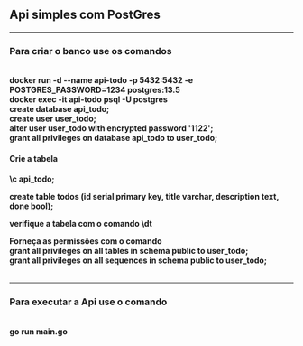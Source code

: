 ## Api simples com PostGres

<hr>
<h3>Para criar o banco use os comandos</h3>
<br>
<strong>docker run -d --name api-todo -p 5432:5432 -e POSTGRES_PASSWORD=1234 postgres:13.5</strong>

<br>
<strong>docker exec -it api-todo psql -U postgres</strong>

<br>
<strong>create database api_todo;</strong>

<br>
<strong>create user user_todo;</strong>

<br>
<strong>alter user user_todo with encrypted password '1122';</strong>

<br>
<strong>grant all privileges on database api_todo to user_todo;</strong>

<br>
<h4>Crie a tabela<h4>


<strong>\c api_todo;</strong>

<strong>create table todos (id serial primary key, title varchar, description text, done bool);</strong>

verifique a tabela com o comando <strong>\dt</strong>

Forneça as permissões com o comando 
<br>
<strong>grant all privileges on all tables in schema public to user_todo;</strong><br>
<strong>grant all privileges on all sequences in schema public to user_todo;</strong><br>
<br>

<hr>
<h3>Para executar a Api use o comando</h3>
<br>
<strong>go run main.go</strong>
